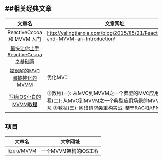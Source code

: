 
##相关经典文章
--------------------------------------------------------------
|           文章名              |               文章网址      |                
|:------------------------------:|------------------------|    
|ReactiveCocoa 和 MVVM 入门      | http://yulingtianxia.com/blog/2015/05/21/ReactiveCocoa-and-MVVM-an-Introduction/|
|[最快让你上手ReactiveCocoa之基础篇](http://www.jianshu.com/p/87ef6720a096)|
|[被误解的MVC和被神化的MVVM](http://t.cn/RUMzTgk)|优化MVC
|[写给iOS小白的MVVM教程](http://www.ios122.com/2015/10/mvvm_start/)|⓵教程(一): 从MVC到MVVM之一个典型的MVC应用场景 ⓶教程(二): 从MVC到MVVM之一个典型应用场景的MVVM版本实现 ⓷教程(三): 网络请求类重构实战–基于RAC和AFN重构



## 项目
|           文章名              |               文章网址      |                
|:------------------------------:|------------------------|  
|[lizelu/MVVM](https://github.com/lizelu/MVVM)|一个MVVM架构的iOS工程